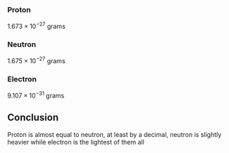 ### Proton
$1.673 \times 10^{-27}$ grams

### Neutron
$1.675 \times 10 ^ {-27}$ grams

### Electron

$9.107 \times 10 ^ {-31}$ grams 


## Conclusion
Proton is almost equal to neutron, at least by a decimal, neutron is slightly heavier while electron is the lightest of them all


